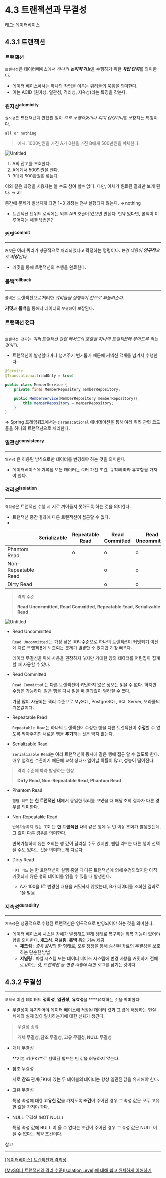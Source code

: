 # 4.3 트랜잭션과 무결성

태그: 데이터베이스

## 4.3.1 트랜잭션

### 트랜잭션


`트랜잭션`은 데이터베이스에서 *하나의 **논리적 기능***을 수행하기 위한 ***작업 단위***를 의미한다.

- 데이터 베이스에서는 하나의 작업을 이루는 쿼리들의 묶음을 의미한다.
- 이는 ACID (원자성, 일관성, 격리성, 지속성)라는 특징을 갖는다.

### 원자성<sup>atomicity</sup>


`원자성`은 트랜잭션과 관련된 일이 *모두 수행되었거나 되지 않았거나*를 보장하는 특징이다.

`all or nothing`


> 예시. 1000만원을 가진 A가 0원을 가진 B에게 500만원을 이체한다.


![Untitled](4%203%20%E1%84%90%E1%85%B3%E1%84%85%E1%85%A2%E1%86%AB%E1%84%8C%E1%85%A2%E1%86%A8%E1%84%89%E1%85%A7%E1%86%AB%E1%84%80%E1%85%AA%20%E1%84%86%E1%85%AE%E1%84%80%E1%85%A7%E1%86%AF%E1%84%89%E1%85%A5%E1%86%BC%2025671de84edb49c49902328392fea132/Untitled.png)

1. A의 잔고를 조회한다.
2. A에게서 500만원을 뺀다.
3. B에게 500만원을 넣는다.

이와 같은 과정을 사용자는 볼 수도 참여 할수 없다. 다만, 이체가 완료된 결과만 보게 된다. ⇒ all

중간에 문제가 발생하게 되면 1~3 과정는 전부 실행되지 않는다. ⇒ nothing


- 트랜잭션 단위의 로직에는 외부 API 호출이 있으면 안된다. 만약 있다면, 롤백이 이루어지는 해결 방법은?


### 커밋<sup>commit</sup>

---

`커밋`은 여러 쿼리가 성공적으로 처리되었다고 확정하는 명령이다. *변경 내용이 **영구적**으로 **저장**된다.*

- 커밋을 통해 트랜잭션의 수행을 완료한다.

### 롤백<sup>rollback</sup>

---

`롤백`은 트랜잭션으로 처리한 *쿼리들을 실행하기 전으로 되돌려준다.*


 **커밋**과 **롤백**을 통해서 데이터의 `무결성`이 보장된다.


### 트랜잭션 전파

---

`트랜잭션 전파`는 *여러 트랜잭션 관련 메서드의 호출을 하나의 트랜잭션에 묶이도록 하는 것이다*. 

- 트랜잭션이 발생할때마다 넘겨주기 번거롭기 때문에 커넥션 객체를 넘겨서 수행한다.

```java
@Service
@Transcational(readOnly = true)

public class MemberService {
	private final MemberRepository memberRepository;

	public MemberService(MemberRepository memberRepository){
		this.memberRepository = memberRepository;
	}
}
```

⇒ Spring 프레임워크에서는 `@Transcational` 에너테이션을 통해 여러 쿼리 관련 코드들을 하나의 트랜잭션으로 처리한다.

### 일관성<sup>consistency</sup>

---

`일관성` 은 허용된 방식으로만 데이터를 변경해야 하는 것을 의미한다. 

- 데이터베이스에 기록된 모든 데이터는 여러 가진 조건, 규칙에 따라 유효함을 가져야 한다.

### 격리성<sup>isolation</sup>

---

`격리성`은 트랜잭션 수행 시 서로 끼어들지 못하도록 하는 것을 의미한다.

- 트랜잭션 중간 결과에 다른 트랜잭션이 접근할 수 없다.
- 

|  | Serializable | Repeatable Read | Read Committed | Read Uncommitted  |
| --- | --- | --- | --- | --- |
| Phantom Read |  | o | o | o |
| Non-Repeatable Read |  |  | o | o |
| Dirty Read |  |  | o | o |

> 격리 수준
> 
> 
> **Read Uncommitted, Read Committed**, **Repeatable Read**, **Serializable Read**
> 

![Untitled](4%203%20%E1%84%90%E1%85%B3%E1%84%85%E1%85%A2%E1%86%AB%E1%84%8C%E1%85%A2%E1%86%A8%E1%84%89%E1%85%A7%E1%86%AB%E1%84%80%E1%85%AA%20%E1%84%86%E1%85%AE%E1%84%80%E1%85%A7%E1%86%AF%E1%84%89%E1%85%A5%E1%86%BC%2025671de84edb49c49902328392fea132/Untitled%201.png)

- Read Uncommitted
    
    `Read Uncommitted` 는 가장 낮은 격리 수준으로 하나의 트랜잭션이 커밋되기 이전에 다른 트랜잭션에 노출되는 문제가 발생할 수 있지만 가장 빠르다. 
    
    데이터 무결성을 위해 사용을 권장하지 않지만 거대한 양의 데이터를 어림잡아 집계할 때 사용할 수 있다.
    
- Read Committed
    
    `Read Committed` 는 다른 트랜잭션이 커밋하지 않은 정보는 읽을 수 없다. 하지만 수정은 가능하다. 같은 행을 다시 읽을 때 결과값이 달라질 수 있다.
    
    가장 많이 사용되는 격리 수준으로 MySQL, PostgreSQL, SQL Server, 오라클의 기본값이다.
    
- Repeatable Read
    
    `Repeatable Read`는 하나의 트랜잭션이 수정한 행을 다른 트랜잭션이 **수정**할 수 없도록 막아주지만 새로운 행을 **추가**하는 것은 막지 않는다.
    
- Serializable Read
    
    `Serializable Read`는 여러 트랜잭션이 동시에 같은 행에 접근 할 수 없도록 한다. 매우 엄격한 수준이기 때문에 교착 상태가 일어날 확률이 많고, 성능이 떨어진다.
    

> 격리 수준에 따라 발생하는 현상
> 
> 
> **Dirty Read, Non-Repeatable Read, Phantom Read**
> 
- Phantom Read
    
    `팬텀 리드` 는 **한 트랜잭션** **내**에서 동일한 쿼리를 보냈을 때 해당 조회 결과가 다른 경우를 의미한다.
    
- Non-Repeatable Read
    
    `반복가능하지 않는 조회` 는 **한 트랜잭션** **내**의 같은 행에 두 번 이상 조회가 발생했는데, 그 값이 다른 경우를 의미한다.
    
    반복가능하지 않는 조회는 행 값이 달라질 수도 있지만, 팬텀 리드는 다른 행이 선택될 수도 있다는 것을 의미하는게 다르다.
    
- Dirty Read
    
    `더티 리드` 는 한 트랜잭션이 실행 중일 때 다른 트랜잭션에 의해 수정되었지만 아직 커밋되지 않은 행의 데이터를 읽을 수 있을 때 발생한다.
    
    - A가 100을 1로 변경한 내용을 커밋하지 않았는데, B가 데이터를 조회한 결과로 1을 받음

### 지속성<sup>durability</sup>

---

`지속성`은 성공적으로 수행된 트랜잭션은 영구적으로 반영되어야 하는 것을 의미한다.

- 데이터 베이스에 시스템 장애가 발생해도 원래 상태로 복구하는 회복 기능이 있어야 함을 의미한다. **체크섬**, **저널링**, **롤백** 등의 기능 제공
    - **체크섬** : *중복 검사*의 한 형태로, 오류 정정을 통해 송신된 자료의 무결성을 보호하는 단순한 방법
    - **저널링** : 파일 시스템 또는 데이터 베이스 시스템에 변경 사항을 커밋하기 전에 로깅하는 것, *트랜잭션 등 변경 사항에 대한 로그*를 남기는 것이다.

 

## 4.3.2 무결성

---

`무결성` 이란 데이터의 **정확성**, **일관성**, **유효성**을 ****유지하는 것을 의미한다.

- 무결성이 유지되어야 데이터 베이스에 저장된 데이터 값과 그 값에 해당하는 현실 세계의 실제 값이 일치하는지에 대한 신뢰가 생긴다.

> 무결성 종류
> 
> 
> **개체 무결성, 참조 무결성, 고유 무결성, NULL 무결성**
> 
- 개체 무결성
    
    **기본 키(PK)**로 선택된 필드는 빈 값을 허용하지 않는다.
    
- 참조 무결성
    
    서로 **참조** 관계(FK)에 있는 두 테이블의 데이터는 항상 일관된 값을 유지해야 한다.
    
- 고유 무결성
    
    특성 속성에 대한 **고유한 값**을 가지도록 **조건**이 주어진 경우 그 속성 값은 모두 고유한 값을 가져야 한다.
    
- NULL 무결성 (NOT NULL)
    
    특정 속성 값에 NULL 이 올 수 없다는 조건이 주어진 경우 그 속성 값은 NULL 이 될 수 없다는 제약 조건이다. 
    

참고

---

[[데이터베이스] 트랜잭션과 격리성](https://sabarada.tistory.com/117)

[[MySQL] 트랜잭션의 격리 수준(Isolation Level)에 대해 쉽고 완벽하게 이해하기](https://mangkyu.tistory.com/299)
